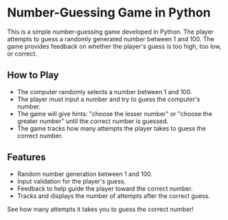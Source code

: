 <h1>Number-Guessing Game in Python</h1>

<p>This is a simple number-guessing game developed in Python. The player attempts to guess a randomly generated number between 1 and 100. The game provides feedback on whether the player's guess is too high, too low, or correct.</p>

<h2>How to Play</h2>
<ul>
  <li>The computer randomly selects a number between 1 and 100.</li>
  <li>The player must input a number and try to guess the computer's number.</li>
  <li>The game will give hints: "choose the lesser number" or "choose the greater number" until the correct number is guessed.</li>
  <li>The game tracks how many attempts the player takes to guess the correct number.</li>
</ul>

<h2>Features</h2>
<ul>
  <li>Random number generation between 1 and 100.</li>
  <li>Input validation for the player's guess.</li>
  <li>Feedback to help guide the player toward the correct number.</li>
  <li>Tracks and displays the number of attempts after the correct guess.</li>
</ul>
<p>See how many attempts it takes you to guess the correct number!</p>
